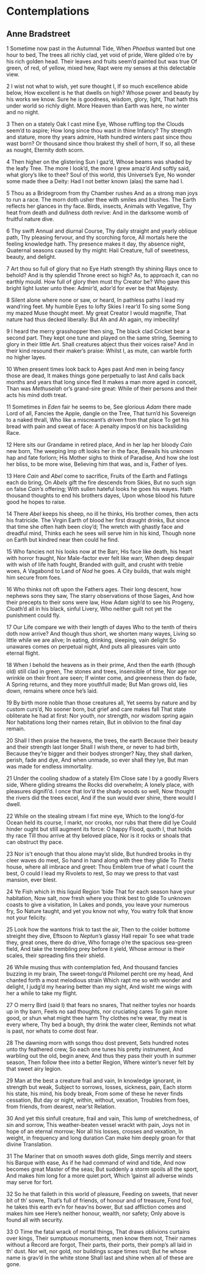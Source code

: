 # Contemplations
## Anne Bradstreet
1
Sometime now past in the Autumnal Tide,
When _Phoebus_ wanted but one hour to bed,
The trees all richly clad, yet void of pride,
Were gilded o’re by his rich golden head.
Their leaves and fruits seem’d painted but was true
Of green, of red, of yellow, mixed hew,
Rapt were my senses at this delectable view.

2
I wist not what to wish, yet sure thought I,
If so much excellence abide below,
How excellent is he that dwells on high?
Whose power and beauty by his works we know.
Sure he is goodness, wisdom, glory, light,
That hath this under world so richly dight.
More Heaven than Earth was here, no winter and no night.

3
Then on a stately Oak I cast mine Eye,
Whose ruffling top the Clouds seem’d to aspire;
How long since thou wast in thine Infancy?
Thy strength and stature, more thy years admire,
Hath hundred winters past since thou wast born?
Or thousand since thou brakest thy shell of horn,
If so, all these as nought, Eternity doth scorn.

4
Then higher on the glistering Sun I gaz’d,
Whose beams was shaded by the leafy Tree.
The more I look’d, the more I grew amaz’d
And softly said, what glory’s like to thee?
Soul of this world, this Universe’s Eye,
No wonder some made thee a Deity:
Had I not better known (alas) the same had I.

5
Thou as a Bridegroom from thy Chamber rushes
And as a strong man joys to run a race.
The morn doth usher thee with smiles and blushes.
The Earth reflects her glances in thy face.
Birds, insects, Animals with Vegative,
Thy heat from death and dullness doth revive:
And in the darksome womb of fruitful nature dive.

6
Thy swift Annual and diurnal Course,
Thy daily straight and yearly oblique path,
Thy pleasing fervour, and thy scorching force,
All mortals here the feeling knowledge hath.
Thy presence makes it day, thy absence night,
Quaternal seasons caused by thy might:
Hail Creature, full of sweetness, beauty, and delight.

7
Art thou so full of glory that no Eye
Hath strength thy shining Rays once to behold?
And is thy splendid Throne erect so high?
As, to approach it, can no earthly mould.
How full of glory then must thy Creator be?
Who gave this bright light luster unto thee:
Admir’d, ador’d for ever be that Majesty.

8
Silent alone where none or saw, or heard,
In pathless paths I lead my wand’ring feet.
My humble Eyes to lofty Skies I rear’d
To sing some Song my mazed Muse thought meet.
My great Creator I would magnifie,
That nature had thus decked liberally:
But Ah and Ah again, my imbecility!

9
I heard the merry grasshopper then sing,
The black clad Cricket bear a second part.
They kept one tune and played on the same string,
Seeming to glory in their little Art.
Shall creatures abject thus their voices raise?
And in their kind resound their maker’s praise:
Whilst I, as mute, can warble forth no higher layes.

10
When present times look back to Ages past
And men in being fancy those are dead,
It makes things gone perpetually to last
And calls back months and years that long since fled
It makes a man more aged in conceit,
Than was _Methuselah_ or’s grand-sire great:
While of their persons and their acts his mind doth treat.

11
Sometimes in _Eden_ fair he seems to be,
See glorious _Adam_ there made Lord of all,
Fancies the Apple, dangle on the Tree,
That turn’d his Sovereign to a naked thrall,
Who like a miscreant’s driven from that place
To get his bread with pain and sweat of face:
A penalty impos’d on his backsliding Race.

12
Here sits our Grandame in retired place,
And in her lap her bloody _Cain_ new born,
The weeping Imp oft looks her in the face,
Bewails his unknown hap and fate forlorn;
His Mother sighs to think of Paradise,
And how she lost her bliss, to be more wise,
Believing him that was, and is, Father of lyes.

13
Here _Cain_ and _Abel_ come to sacrifice,
Fruits of the Earth and Fatlings each do bring,
On _Abels_ gift the fire descends from Skies,
But no such sign on false _Cain’s_ offering;
With sullen hateful looks he goes his wayes.
Hath thousand thoughts to end his brothers dayes,
Upon whose blood his future good he hopes to raise.

14
There _Abel_ keeps his sheep, no ill he thinks,
His brother comes, then acts his fratricide.
The Virgin Earth of blood her first draught drinks,
But since that time she often hath been cloy’d;
The wretch with ghastly face and dreadful mind,
Thinks each he sees will serve him in his kind,
Though none on Earth but kindred near then could he find.

15
Who fancies not his looks now at the Barr,
His face like death, his heart with horror fraught,
Nor Male-factor ever felt like warr,
When deep despair with wish of life hath fought,
Branded with guilt, and crusht with treble woes,
A Vagabond to Land of _Nod_ he goes.
A City builds, that wals might him secure from foes.

16
Who thinks not oft upon the Fathers ages.
Their long descent, how nephews sons they saw,
The starry observations of those Sages,
And how their precepts to their sons were law,
How Adam sigh’d to see his Progeny,
Cloath’d all in his black, sinful Livery,
Who neither guilt not yet the punishment could fly.

17
Our Life compare we with their length of dayes
Who to the tenth of theirs doth now arrive?
And though thus short, we shorten many wayes,
Living so little while we are alive;
In eating, drinking, sleeping, vain delight
So unawares comes on perpetual night,
And puts all pleasures vain unto eternal flight.

18
When I behold the heavens as in their prime,
And then the earth (though old) still clad in green,
The stones and trees, insensible of time,
Nor age nor wrinkle on their front are seen;
If winter come, and greenness then do fade,
A Spring returns, and they more youthfull made;
But Man grows old, lies down, remains where once he’s laid.

19
By birth more noble than those creatures all,
Yet seems by nature and by custom curs’d,
No sooner born, but grief and care makes fall
That state obliterate he had at first:
Nor youth, nor strength, nor wisdom spring again
Nor habitations long their names retain,
But in oblivion to the final day remain.

20
Shall I then praise the heavens, the trees, the earth
Because their beauty and their strength last longer
Shall I wish there, or never to had birth,
Because they’re bigger and their bodyes stronger?
Nay, they shall darken, perish, fade and dye,
And when unmade, so ever shall they lye,
But man was made for endless immortality.

21
Under the cooling shadow of a stately Elm
Close sate I by a goodly Rivers side,
Where gliding streams the Rocks did overwhelm;
A lonely place, with pleasures dignifi’d.
I once that lov’d the shady woods so well,
Now thought the rivers did the trees excel,
And if the sun would ever shine, there would I dwell.

22
While on the stealing stream I fixt mine eye,
Which to the long’d-for Ocean held its course,
I markt, nor crooks, nor rubs that there did lye
Could hinder ought but still augment its force:
O happy Flood, quoth I, that holds thy race
Till thou arrive at thy beloved place,
Nor is it rocks or shoals that can obstruct thy pace.

23
Nor is’t enough that thou alone may’st slide,
But hundred brooks in thy cleer waves do meet,
So hand in hand along with thee they glide
To _Thetis_ house, where all imbrace and greet:
Thou Emblem true of what I count the best,
O could I lead my Rivolets to rest,
So may we press to that vast mansion, ever blest.

24
Ye Fish which in this liquid Region ’bide
That for each season have your habitation,
Now salt, now fresh where you think best to glide
To unknown coasts to give a visitation,
In Lakes and ponds, you leave your numerous fry,
So Nature taught, and yet you know not why,
You watry folk that know not your felicity.

25
Look how the wantons frisk to tast the air,
Then to the colder bottome streight they dive,
Eftsoon to _Neptun’s_ glassy Hall repair
To see what trade they, great ones, there do drive,
Who forrage o’re the spacious sea-green field,
And take the trembling prey before it yield,
Whose armour is their scales, their spreading fins their shield.

26
While musing thus with contemplation fed,
And thousand fancies buzzing in my brain,
The sweet-tongu’d Philomel percht ore my head,
And chanted forth a most melodious strain
Which rapt me so with wonder and delight,
I judg’d my hearing better than my sight,
And wisht me wings with her a while to take my flight.

27
O merry Bird (said I) that fears no snares,
That neither toyles nor hoards up in thy barn,
Feels no sad thoughts, nor cruciating cares
To gain more good, or shun what might thee harm
Thy clothes ne’re wear, thy meat is every where,
Thy bed a bough, thy drink the water cleer,
Reminds not what is past, nor whats to come dost fear.

28
The dawning morn with songs thou dost prevent,
Sets hundred notes unto thy feathered crew,
So each one tunes his pretty instrument,
And warbling out the old, begin anew,
And thus they pass their youth in summer season,
Then follow thee into a better Region,
Where winter’s never felt by that sweet airy legion.

29
Man at the best a creature frail and vain,
In knowledge ignorant, in strength but weak,
Subject to sorrows, losses, sickness, pain,
Each storm his state, his mind, his body break,
From some of these he never finds cessation,
But day or night, within, without, vexation,
Troubles from foes, from friends, from dearest, near’st Relation.

30
And yet this sinfull creature, frail and vain,
This lump of wretchedness, of sin and sorrow,
This weather-beaten vessel wrackt with pain,
Joys not in hope of an eternal morrow;
Nor all his losses, crosses and vexation,
In weight, in frequency and long duration
Can make him deeply groan for that divine Translation.

31
The Mariner that on smooth waves doth glide,
Sings merrily and steers his Barque with ease,
As if he had command of wind and tide,
And now becomes great Master of the seas;
But suddenly a storm spoils all the sport,
And makes him long for a more quiet port,
Which ’gainst all adverse winds may serve for fort.

32
So he that faileth in this world of pleasure,
Feeding on sweets, that never bit of th’ sowre,
That’s full of friends, of honour and of treasure,
Fond fool, he takes this earth ev’n for heav’ns bower,
But sad affliction comes and makes him see
Here’s neither honour, wealth, nor safety;
Only above is found all with security.

33
O Time the fatal wrack of mortal things,
That draws oblivions curtains over kings,
Their sumptuous monuments, men know them not,
Their names without a Record are forgot,
Their parts, their ports, their pomp’s all laid in th’ dust.
Nor wit, nor gold, nor buildings scape times rust;
But he whose name is grav’d in the white stone
Shall last and shine when all of these are gone.